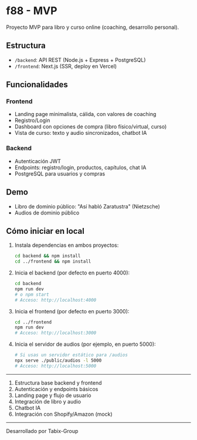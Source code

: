 # f88 - MVP

Proyecto MVP para libro y curso online (coaching, desarrollo personal).

## Estructura

- `/backend`: API REST (Node.js + Express + PostgreSQL)
- `/frontend`: Next.js (SSR, deploy en Vercel)

## Funcionalidades

### Frontend
- Landing page minimalista, cálida, con valores de coaching
- Registro/Login
- Dashboard con opciones de compra (libro físico/virtual, curso)
- Vista de curso: texto y audio sincronizados, chatbot IA

### Backend
- Autenticación JWT
- Endpoints: registro/login, productos, capítulos, chat IA
- PostgreSQL para usuarios y compras

## Demo
- Libro de dominio público: "Así habló Zaratustra" (Nietzsche)
- Audios de dominio público

## Cómo iniciar en local

1. Instala dependencias en ambos proyectos:
   ```bash
   cd backend && npm install
   cd ../frontend && npm install
   ```

2. Inicia el backend (por defecto en puerto 4000):
   ```bash
   cd backend
   npm run dev
   # o npm start
   # Acceso: http://localhost:4000
   ```

3. Inicia el frontend (por defecto en puerto 3000):
   ```bash
   cd ../frontend
   npm run dev
   # Acceso: http://localhost:3000
   ```

4. Inicia el servidor de audios (por ejemplo, en puerto 5000):
   ```bash
   # Si usas un servidor estático para /audios
   npx serve ./public/audios -l 5000
   # Acceso: http://localhost:5000
   ```

---
1. Estructura base backend y frontend
2. Autenticación y endpoints básicos
3. Landing page y flujo de usuario
4. Integración de libro y audio
5. Chatbot IA
6. Integración con Shopify/Amazon (mock)

---

Desarrollado por Tabix-Group
